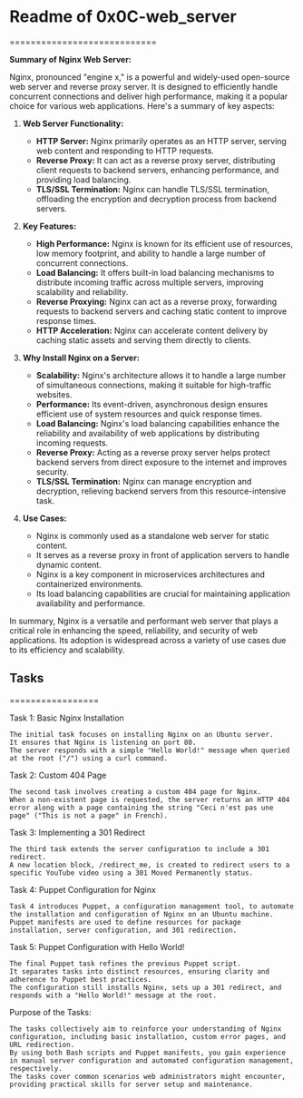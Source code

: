 # Readme of 0x0C-web_server
============================

**Summary of Nginx Web Server:**

Nginx, pronounced "engine x," is a powerful and widely-used open-source web server and reverse proxy server. It is designed to efficiently handle concurrent connections and deliver high performance, making it a popular choice for various web applications. Here's a summary of key aspects:

1. **Web Server Functionality:**
   - **HTTP Server:** Nginx primarily operates as an HTTP server, serving web content and responding to HTTP requests.
   - **Reverse Proxy:** It can act as a reverse proxy server, distributing client requests to backend servers, enhancing performance, and providing load balancing.
   - **TLS/SSL Termination:** Nginx can handle TLS/SSL termination, offloading the encryption and decryption process from backend servers.

2. **Key Features:**
   - **High Performance:** Nginx is known for its efficient use of resources, low memory footprint, and ability to handle a large number of concurrent connections.
   - **Load Balancing:** It offers built-in load balancing mechanisms to distribute incoming traffic across multiple servers, improving scalability and reliability.
   - **Reverse Proxying:** Nginx can act as a reverse proxy, forwarding requests to backend servers and caching static content to improve response times.
   - **HTTP Acceleration:** Nginx can accelerate content delivery by caching static assets and serving them directly to clients.

3. **Why Install Nginx on a Server:**
   - **Scalability:** Nginx's architecture allows it to handle a large number of simultaneous connections, making it suitable for high-traffic websites.
   - **Performance:** Its event-driven, asynchronous design ensures efficient use of system resources and quick response times.
   - **Load Balancing:** Nginx's load balancing capabilities enhance the reliability and availability of web applications by distributing incoming requests.
   - **Reverse Proxy:** Acting as a reverse proxy server helps protect backend servers from direct exposure to the internet and improves security.
   - **TLS/SSL Termination:** Nginx can manage encryption and decryption, relieving backend servers from this resource-intensive task.

4. **Use Cases:**
   - Nginx is commonly used as a standalone web server for static content.
   - It serves as a reverse proxy in front of application servers to handle dynamic content.
   - Nginx is a key component in microservices architectures and containerized environments.
   - Its load balancing capabilities are crucial for maintaining application availability and performance.

In summary, Nginx is a versatile and performant web server that plays a critical role in enhancing the speed, reliability, and security of web applications. Its adoption is widespread across a variety of use cases due to its efficiency and scalability.

## Tasks ##
=================

Task 1: Basic Nginx Installation

    The initial task focuses on installing Nginx on an Ubuntu server.
    It ensures that Nginx is listening on port 80.
    The server responds with a simple "Hello World!" message when queried at the root ("/") using a curl command.

Task 2: Custom 404 Page

    The second task involves creating a custom 404 page for Nginx.
    When a non-existent page is requested, the server returns an HTTP 404 error along with a page containing the string "Ceci n'est pas une page" ("This is not a page" in French).

Task 3: Implementing a 301 Redirect

    The third task extends the server configuration to include a 301 redirect.
    A new location block, /redirect_me, is created to redirect users to a specific YouTube video using a 301 Moved Permanently status.

Task 4: Puppet Configuration for Nginx

    Task 4 introduces Puppet, a configuration management tool, to automate the installation and configuration of Nginx on an Ubuntu machine.
    Puppet manifests are used to define resources for package installation, server configuration, and 301 redirection.

Task 5: Puppet Configuration with Hello World!

    The final Puppet task refines the previous Puppet script.
    It separates tasks into distinct resources, ensuring clarity and adherence to Puppet best practices.
    The configuration still installs Nginx, sets up a 301 redirect, and responds with a "Hello World!" message at the root.

Purpose of the Tasks:

    The tasks collectively aim to reinforce your understanding of Nginx configuration, including basic installation, custom error pages, and URL redirection.
    By using both Bash scripts and Puppet manifests, you gain experience in manual server configuration and automated configuration management, respectively.
    The tasks cover common scenarios web administrators might encounter, providing practical skills for server setup and maintenance.
